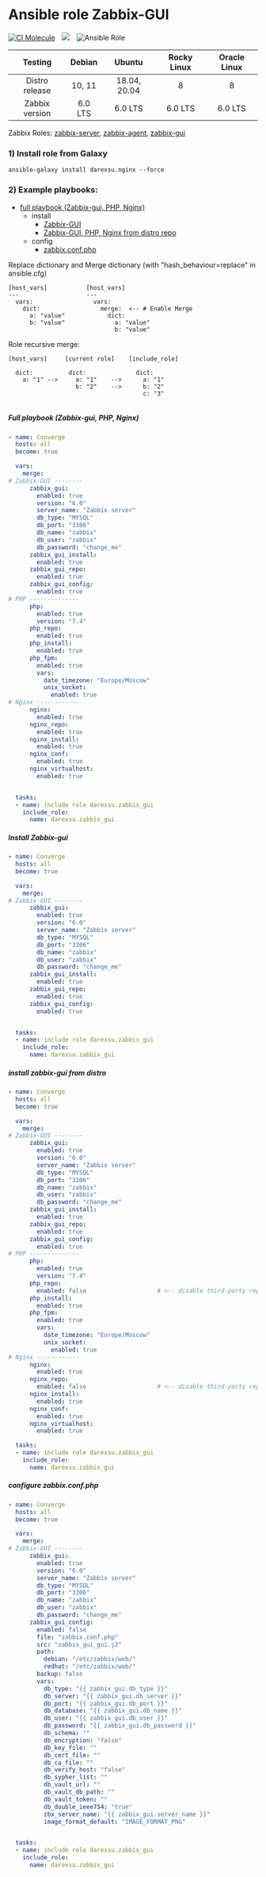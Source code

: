 # Ansible role Zabbix-GUI

[![CI Molecule](https://github.com/darexsu/ansible-role-zabbix-gui/actions/workflows/ci.yml/badge.svg)](https://github.com/darexsu/ansible-role-zabbix-gui/actions/workflows/ci.yml)&emsp;![](https://img.shields.io/static/v1?label=idempotence&message=ok&color=success)&emsp;![Ansible Role](https://img.shields.io/ansible/role/d/58156?color=blue&label=downloads)

|  Testing         |  Debian            |  Ubuntu         |  Rocky Linux  | Oracle Linux |
| :--------------: | :----------------: | :-------------: | :-----------: | :----------: |
| Distro release   |  10, 11            | 18.04, 20.04    |       8       |      8       |
| Zabbix version   |  6.0 LTS           |   6.0 LTS       |    6.0 LTS    |  6.0 LTS     |             
                                          
Zabbix Roles: [zabbix-server](https://github.com/darexsu/ansible-role-zabbix-server/), [zabbix-agent](https://github.com/darexsu/ansible-role-zabbix-agent/), [zabbix-gui](https://github.com/darexsu/ansible-role-zabbix-gui/)    

### 1) Install role from Galaxy
```
ansible-galaxy install darexsu.nginx --force
```
### 2) Example playbooks: 
  
  - [full playbook (Zabbix-gui, PHP, Nginx)](#full-playbook-zabbix-gui-php-nginx)  
    - install
      - [Zabbix-GUI](#install-zabbix-gui)
      - [Zabbix-GUI, PHP, Nginx from distro repo](#install-zabbix-gui-from-distro) 
    - config
      - [zabbix.conf.php](#configure-zabbix-conf-php)

Replace dictionary and Merge dictionary (with "hash_behaviour=replace" in ansible.cfg)
```
[host_vars]           [host_vars]
---                   ---
  vars:                 vars:
    dict:                 merge:  <-- # Enable Merge
      a: "value"            dict: 
      b: "value"              a: "value" 
                              b: "value"
```
Role recursive merge:
```
[host_vars]     [current role]    [include_role]
  
  dict:          dict:              dict:
    a: "1" -->     a: "1"    -->      a: "1"
                   b: "2"    -->      b: "2"
                                      c: "3"
    
```
##### Full playbook (Zabbix-gui, PHP, Nginx)
```yaml
- name: Converge
  hosts: all
  become: true

  vars:
    merge:
# Zabbix-GUI --------     
      zabbix_gui:
        enabled: true
        version: "6.0"
        server_name: "Zabbix server"  
        db_type: "MYSQL"
        db_port: "3306"
        db_name: "zabbix"
        db_user: "zabbix"
        db_password: "change_me"
      zabbix_gui_install:
        enabled: true
      zabbix_gui_repo:
        enabled: true
      zabbix_gui_config:
        enabled: true
# PHP --------------
      php:
        enabled: true
        version: "7.4"
      php_repo:
        enabled: true
      php_install:
        enabled: true
      php_fpm: 
        enabled: true
        vars:
          date_timezone: "Europe/Moscow" 
          unix_socket:
            enabled: true
# Nginx ------------
      nginx:
        enabled: true
      nginx_repo:
        enabled: true
      nginx_install:
        enabled: true
      nginx_conf:
        enabled: true
      nginx_virtualhost: 
        enabled: true


  tasks:
  - name: include role darexsu.zabbix_gui
    include_role: 
      name: darexsu.zabbix_gui

```

##### Install Zabbix-gui

```yaml
- name: Converge
  hosts: all
  become: true

  vars:
    merge:
# Zabbix-GUI --------     
      zabbix_gui:
        enabled: true
        version: "6.0"
        server_name: "Zabbix server"  
        db_type: "MYSQL"
        db_port: "3306"
        db_name: "zabbix"
        db_user: "zabbix"
        db_password: "change_me"
      zabbix_gui_install:
        enabled: true
      zabbix_gui_repo:
        enabled: true
      zabbix_gui_config:
        enabled: true


  tasks:
  - name: include role darexsu.zabbix_gui
    include_role: 
      name: darexsu.zabbix_gui

```
##### install zabbix-gui from distro

```yaml
- name: Converge
  hosts: all
  become: true

  vars:
    merge:
# Zabbix-GUI --------        
      zabbix_gui:
        enabled: true
        version: "6.0"
        server_name: "Zabbix server"  
        db_type: "MYSQL"
        db_port: "3306"
        db_name: "zabbix"
        db_user: "zabbix"
        db_password: "change_me"
      zabbix_gui_install:
        enabled: true
      zabbix_gui_repo:
        enabled: true
      zabbix_gui_config:
        enabled: true
# PHP --------------
      php:
        enabled: true
        version: "7.4"
      php_repo:
        enabled: false                    # <-- disable third-party repo
      php_install:
        enabled: true
      php_fpm: 
        enabled: true
        vars:
          date_timezone: "Europe/Moscow" 
          unix_socket:
            enabled: true
# Nginx ------------      
      nginx:
        enabled: true
      nginx_repo:
        enabled: false                    # <-- disable third-party repo
      nginx_install:
        enabled: true
      nginx_conf:
        enabled: true
      nginx_virtualhost: 
        enabled: true

  tasks:
  - name: include role darexsu.zabbix_gui
    include_role: 
      name: darexsu.zabbix_gui

```
##### configure zabbix.conf.php
```yaml
- name: Converge
  hosts: all
  become: true

  vars:
    merge:
# Zabbix-GUI --------     
      zabbix_gui:
        enabled: true
        version: "6.0"
        server_name: "Zabbix server"  
        db_type: "MYSQL"
        db_port: "3306"
        db_name: "zabbix"
        db_user: "zabbix"
        db_password: "change_me"
      zabbix_gui_config:
        enabled: false
        file: "zabbix.conf.php"
        src: "zabbix_gui_gui.j2"
        path:
          debian: "/etc/zabbix/web/"
          redhat: "/etc/zabbix/web/"
        backup: false
        vars:
          db_type: "{{ zabbix_gui.db_type }}"
          db_server: "{{ zabbix_gui.db_server }}"
          db_port: "{{ zabbix_gui.db_port }}"
          db_database: "{{ zabbix_gui.db_name }}"
          db_user: "{{ zabbix_gui.db_user }}"
          db_password: "{{ zabbix_gui.db_password }}"
          db_schema: ""
          db_encryption: "false"
          db_key_file: ""
          db_cert_file: ""
          db_ca_file: ""
          db_verify_host: "false"
          db_sypher_list: ""
          db_vault_url: ""
          db_vault_db_path: ""
          db_vault_token: ""
          db_double_ieee754: "true"
          zbx_server_name: "{{ zabbix_gui.server_name }}"
          image_format_default: "IMAGE_FORMAT_PNG"


  tasks:
  - name: include role darexsu.zabbix_gui
    include_role: 
      name: darexsu.zabbix_gui

```